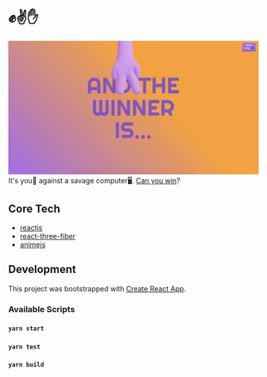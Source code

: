 # ✊✌️✋
![Preview](https://raw.githubusercontent.com/ThomasRutzer/schere-stein-papier/dev/preview.png)
It's you👀 against a savage computer🖥️. [Can you win](thomasrutzer.github.io/schere-stein-papier)?


## Core Tech
- [reactjs](https://reactjs.org/)
- [react-three-fiber](https://github.com/pmndrs/react-three-fiber)
- [animejs](https://animejs.com/)

## Development 
This project was bootstrapped with [Create React App](https://github.com/facebook/create-react-app).

### Available Scripts

#### `yarn start`
#### `yarn test`
#### `yarn build`

